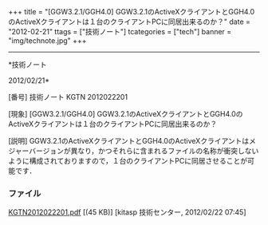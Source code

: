 ﻿+++
title = "[GGW3.2.1/GGH4.0] GGW3.2.1のActiveXクライアントとGGH4.0のActiveXクライアントは１台のクライアントPCに同居出来るのか？"
date = "2012-02-21"
ttags = ["技術ノート"]
tcategories = ["tech"]
banner = "img/technote.jpg"
+++

-----------------------------------------------------------------------------------------------------------------------------

*技術ノート

2012/02/21*


[番号]
技術ノート KGTN 2012022201

[現象]
[GGW3.2.1/GGH4.0]
GGW3.2.1のActiveXクライアントとGGH4.0のActiveXクライアントは１台のクライアントPCに同居出来るのか？

[説明]
GGW3.2.1のActiveXクライアントとGGH4.0のActiveXクライアントはメジャーバージョンが異なり，かつそれらに含まれるファイルの名称が衝突しないように構成されておりますので，１台のクライアントPCに同居させることが可能です．


### ファイル

 
 


[KGTN2012022201.pdf](http://techreport.kitasp.net/attachments/download/854/KGTN2012022201.pdf)
 [(45 KB)] [kitasp 技術センター, 2012/02/22
07:45]


 


 

